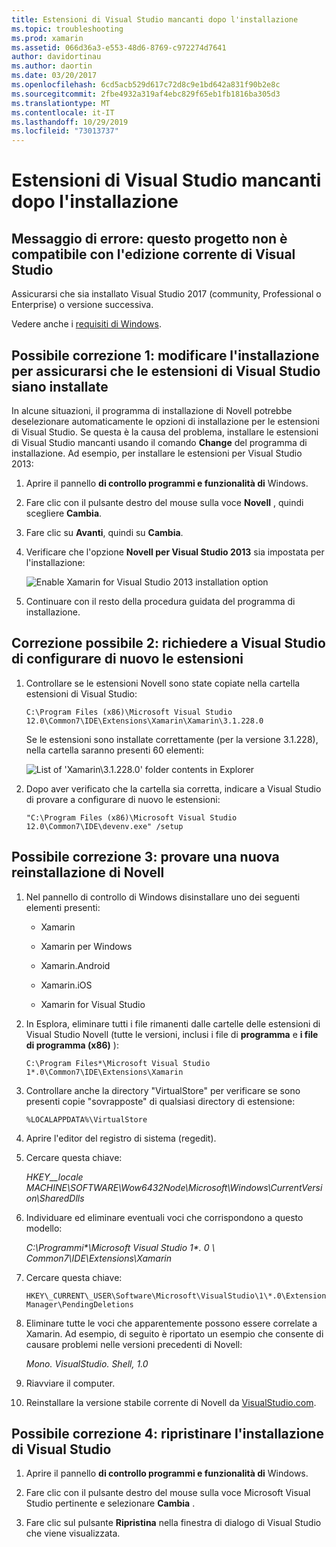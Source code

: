 ```yaml
---
title: Estensioni di Visual Studio mancanti dopo l'installazione
ms.topic: troubleshooting
ms.prod: xamarin
ms.assetid: 066d36a3-e553-48d6-8769-c972274d7641
author: davidortinau
ms.author: daortin
ms.date: 03/20/2017
ms.openlocfilehash: 6cd5acb529d617c72d8c9e1bd642a831f90b2e8c
ms.sourcegitcommit: 2fbe4932a319af4ebc829f65eb1fb1816ba305d3
ms.translationtype: MT
ms.contentlocale: it-IT
ms.lasthandoff: 10/29/2019
ms.locfileid: "73013737"
---
```

# <a name="missing-visual-studio-extensions-after-installation"></a>Estensioni di Visual Studio mancanti dopo l'installazione

## <a name="error-message-this-project-is-incompatible-with-the-current-edition-of-visual-studio"></a>Messaggio di errore: questo progetto non è compatibile con l'edizione corrente di Visual Studio

Assicurarsi che sia installato Visual Studio 2017 (community, Professional o Enterprise) o versione successiva.

Vedere anche i [requisiti di Windows](~/cross-platform/get-started/requirements.md#windows-requirements).

## <a name="possible-fix-1-change-the-installation-to-make-sure-the-visual-studio-extensions-are-installed"></a>Possibile correzione 1: modificare l'installazione per assicurarsi che le estensioni di Visual Studio siano installate

In alcune situazioni, il programma di installazione di Novell potrebbe deselezionare automaticamente le opzioni di installazione per le estensioni di Visual Studio. Se questa è la causa del problema, installare le estensioni di Visual Studio mancanti usando il comando **Change** del programma di installazione. Ad esempio, per installare le estensioni per Visual Studio 2013:

1. Aprire il pannello **di controllo programmi e funzionalità di** Windows.

2. Fare clic con il pulsante destro del mouse sulla voce **Novell** , quindi scegliere **Cambia**.

3. Fare clic su **Avanti**, quindi su **Cambia**.

4. Verificare che l'opzione **Novell per Visual Studio 2013** sia impostata per l'installazione:

    ![](missing-vs-extensions-images/installer.png "Enable Xamarin for Visual Studio 2013 installation option")

5. Continuare con il resto della procedura guidata del programma di installazione.

## <a name="possible-fix-2-ask-visual-studio-to-set-up-the-extensions-again"></a>Correzione possibile 2: richiedere a Visual Studio di configurare di nuovo le estensioni

1. Controllare se le estensioni Novell sono state copiate nella cartella estensioni di Visual Studio:

    `C:\Program Files (x86)\Microsoft Visual Studio 12.0\Common7\IDE\Extensions\Xamarin\Xamarin\3.1.228.0`

    Se le estensioni sono installate correttamente (per la versione 3.1.228), nella cartella saranno presenti 60 elementi:

    ![](missing-vs-extensions-images/folder.png "List of 'Xamarin\3.1.228.0' folder contents in Explorer")

2. Dopo aver verificato che la cartella sia corretta, indicare a Visual Studio di provare a configurare di nuovo le estensioni:

    `"C:\Program Files (x86)\Microsoft Visual Studio 12.0\Common7\IDE\devenv.exe" /setup`

## <a name="possible-fix-3-try-a-fresh-reinstall-of-xamarin"></a>Possibile correzione 3: provare una nuova reinstallazione di Novell

1. Nel pannello di controllo di Windows disinstallare uno dei seguenti elementi presenti:

    * Xamarin

    * Xamarin per Windows

    * Xamarin.Android

    * Xamarin.iOS

    * Xamarin for Visual Studio

2. In Esplora, eliminare tutti i file rimanenti dalle cartelle delle estensioni di Visual Studio Novell (tutte le versioni, inclusi i file di **programma** e **i file di programma (x86)** ):

    `C:\Program Files*\Microsoft Visual Studio 1*.0\Common7\IDE\Extensions\Xamarin`

3. Controllare anche la directory "VirtualStore" per verificare se sono presenti copie "sovrapposte" di qualsiasi directory di estensione:

    `%LOCALAPPDATA%\VirtualStore`

4. Aprire l'editor del registro di sistema (regedit).

5. Cercare questa chiave:

    _HKEY\_\_locale MACHINE\SOFTWARE\Wow6432Node\Microsoft\Windows\CurrentVersion\SharedDlls_

6. Individuare ed eliminare eventuali voci che corrispondono a questo modello:

    _C:\Programmi\*\Microsoft Visual Studio 1\*. 0 \ Common7\IDE\Extensions\Xamarin_

7. Cercare questa chiave:

    `HKEY\_CURRENT\_USER\Software\Microsoft\VisualStudio\1\*.0\ExtensionManager\PendingDeletions`

8. Eliminare tutte le voci che apparentemente possono essere correlate a Xamarin. Ad esempio, di seguito è riportato un esempio che consente di causare problemi nelle versioni precedenti di Novell:

    _Mono. VisualStudio. Shell, 1.0_

9. Riavviare il computer.

10. Reinstallare la versione stabile corrente di Novell da [VisualStudio.com](https://visualstudio.com/xamarin).

## <a name="possible-fix-4-repair-visual-studio-installation"></a>Possibile correzione 4: ripristinare l'installazione di Visual Studio

1. Aprire il pannello **di controllo programmi e funzionalità di** Windows.

2. Fare clic con il pulsante destro del mouse sulla voce Microsoft Visual Studio pertinente e selezionare **Cambia** .

3. Fare clic sul pulsante **Ripristina** nella finestra di dialogo di Visual Studio che viene visualizzata.
